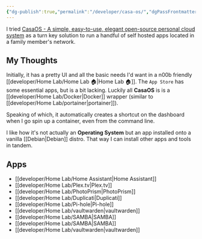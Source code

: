 ```yaml
---
{"dg-publish":true,"permalink":"/developer/casa-os/","dgPassFrontmatter":true}
---
```



I tried [CasaOS - A simple, easy-to-use, elegant open-source personal cloud system](https://casaos.io/) as a turn key solution to run a handful of self hosted apps located in a family member's network. 

## My Thoughts
Initially, it has a pretty UI and all the basic needs I'd want in a n00b friendly [[developer/Home Lab/Home Lab 🏠\|Home Lab 🏠]]. The `App Store` has some essential apps, but is a bit lacking. Luckily all **CasaOS** is is a [[developer/Home Lab/Docker\|Docker]] wrapper (similar to [[developer/Home Lab/portainer\|portainer]]). 

Speaking of which, it automatically creates a shortcut on the dashboard when I go spin up a container, even from the command line.   

I like how it's not actually an **Operating System** but an app installed onto a vanilla [[Debian\|Debian]] distro. That way I can install other apps and tools in tandem. 

## Apps
- [[developer/Home Lab/Home Assistant\|Home Assistant]]
- [[developer/Home Lab/Plex.tv\|Plex.tv]]
- [[developer/Home Lab/PhotoPrism\|PhotoPrism]]
- [[developer/Home Lab/Duplicati\|Duplicati]]
- [[developer/Home Lab/Pi-hole\|Pi-hole]]
- [[developer/Home Lab/vaultwarden\|vaultwarden]]
- [[developer/Home Lab/SAMBA\|SAMBA]]
- [[developer/Home Lab/SAMBA\|SAMBA]]
- [[developer/Home Lab/vaultwarden\|vaultwarden]]